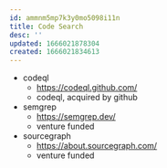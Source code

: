 ```yaml
---
id: ammnm5mp7k3y0mo5098i11n
title: Code Search
desc: ''
updated: 1666021878304
created: 1666021834613
---
```


- codeql
    - https://codeql.github.com/
    - codeql, acquired by github
- semgrep
    - https://semgrep.dev/
    - venture funded
- sourcegraph
    - https://about.sourcegraph.com/
    - venture funded